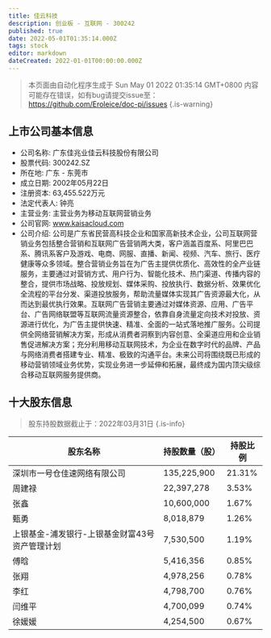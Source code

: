 ```yaml
---
title: 佳云科技
description: 创业板 - 互联网 - 300242
published: true
date: 2022-05-01T01:35:14.000Z
tags: stock
editor: markdown
dateCreated: 2022-01-01T00:00:00.000Z
---
```


> 本页面由自动化程序生成于 Sun May 01 2022 01:35:14 GMT+0800
> 内容可能存在错误，如有bug请提交issue至：https://github.com/Eroleice/doc-pi/issues
{.is-warning}

## 上市公司基本信息
- 公司名称: 广东佳兆业佳云科技股份有限公司
- 股票代码: 300242.SZ
- 所在地: 广东 - 东莞市
- 成立日期: 2002年05月22日
- 注册资本: 63,455.522万元
- 法定代表人: 钟亮
- 主营业务: 主营业务为移动互联网营销业务
- 公司官网: www.kaisacloud.com
- 公司介绍: 公司是广东省民营高科技企业和国家高新技术企业，公司互联网营销业务包括整合营销和互联网广告营销两大类，客户涵盖百度系、阿里巴巴系、腾讯系客户及游戏、电商、网服、直播、新闻、视频、汽车、旅行、医疗健康等众多领域。整合营销业务旨在为广告主提供优质化、高效性的全产业链服务，主要通过对营销方式、用户行为、智能化技术、热门渠道、传播内容的整合，提供市场战略、投放规划、媒体采购、投放执行、数据分析、效果优化全流程的平台分发、渠道投放服务，帮助流量媒体实现其广告资源最大化，从而达到最优执行效果。互联网广告营销主要通过对媒体资源、应用、广告平台、广告网络联盟等互联网流量资源整合，依靠自身流量定向技术对投放、资源进行优化，为广告主提供快速、精准、全面的一站式落地推广服务。公司提供全网络营销解决方案，形成从消费者洞察到内容创意、全渠道应用和企业销售促进解决方案；充分利用移动互联网技术，为企业在数字时代的品牌、产品与网络消费者搭建专业、精准、极致的沟通平台。未来公司将围绕既已形成的移动营销领域业务优势，实现业务进一步延伸和拓展，最终成为国内顶尖级综合移动互联网服务提供商。


## 十大股东信息
> 股东持股数据截止于：2022年03月31日
{.is-info}

| 股东名称 | 持股数量（股） | 持股比例 |
| --- | --- | --- |
| 深圳市一号仓佳速网络有限公司 | 135,225,900 | 21.31% |
| 周建禄 | 22,397,278 | 3.53% |
| 张鑫 | 10,600,000 | 1.67% |
| 甄勇 | 8,018,879 | 1.26% |
| 上银基金-浦发银行-上银基金财富43号资产管理计划 | 7,530,500 | 1.19% |
| 傅晗 | 5,416,356 | 0.85% |
| 张翔 | 4,978,256 | 0.78% |
| 李红 | 4,798,700 | 0.76% |
| 闫维平 | 4,700,099 | 0.74% |
| 徐媛媛 | 4,254,500 | 0.67% |




